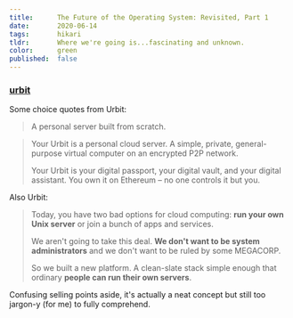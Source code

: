 ```yaml
---
title:      The Future of the Operating System: Revisited, Part 1
date:       2020-06-14
tags:       hikari
tldr:       Where we're going is...fascinating and unknown.
color:      green
published:  false
---
```


### [urbit](https://urbit.org)

Some choice quotes from Urbit:

> A personal server built from scratch.

> Your Urbit is a personal cloud server. A simple, private, general-purpose virtual computer on an encrypted P2P network.
>
> Your Urbit is your digital passport, your digital vault, and your digital assistant. You own it on Ethereum – no one controls it but you.

Also Urbit:

> Today, you have two bad options for cloud computing: **run your own Unix server** or join a bunch of apps and services.
>
> We aren't going to take this deal. **We don't want to be system administrators** and we don't want to be ruled by some MEGACORP.
>
> So we built a new platform. A clean-slate stack simple enough that ordinary **people can run their own servers**.

Confusing selling points aside, it's actually a neat concept but still too jargon-y (for me) to fully comprehend.
